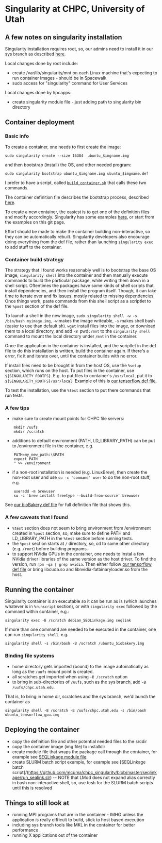 # Singularity at CHPC, University of Utah

## A few notes on singularity installation

Singularity installation requires root, so, our admins need to install it in our sys branch as described [here](http://singularity.lbl.gov/docs-quick-start-installation).

Local changes done by root include:
- create /var/lib/singularity/mnt on each Linux machine that's expecting to run container images - should be in Spacewalk
- sudo access for "singularity" command for User Services

Local changes done by hpcapps:
- create singularity module file - just adding path to singularity bin directory

## Container deployment 

### Basic info

To create a container, one needs to first create the image:
```
sudo singularity create --size 16384  ubuntu_$imgname.img
```
and then bootstrap (install) the OS, and other needed program:
```
sudo singularity bootstrap ubuntu_$imgname.img ubuntu_$imgname.def
```
I prefer to have a script, called [`build_container.sh`](https://github.com/mcuma/chpc_singularity/blob/master/seqlinkage/build_container.sh) that calls these two commands.

The container definition file describes the bootstrap process, described [here](http://singularity.lbl.gov/bootstrap-image). 

To create a new container, the easiest is to get one of the definition files and modify accordingly. Singularity has some examples [here](https://github.com/singularityware/singularity/tree/master/examples), or start from the examples on this git page.

Effort should be made to make the container building non-interactive, so they can be automatically rebuilt. Singularity developers also encourage doing everything from the def file, rather than launching `singularity exec` to add stuff to the container. 

### Container build strategy
The strategy that I found works reasonably well is to bootstrap the base OS image, `singularity shell` into the container and then manually execute commands to build the particular package, while writing them down in a shell script. Oftentimes the packages have some kinds of shell scripts that install dependencies, and then install the program itself. Though, it can take time to iterate over and fix issues, mostly related to missing dependencies. Once things work, paste commands from this shell script as a scriptlet to the `%post` section of the def file. 

To launch a shell in the new image, `sudo singularity shell -w -s /bin/bash myimage.img`, `-w` makes the image writeable, `-s` makes shell bash (easier to use than default sh). `wget` install files into the image, or download them to a local directory, and add `-B `pwd`:/mnt` to the `singularity shell` command to mount the local directory under `/mnt` in the container.

Once the application in the container is installed, and the scriptlet in the def file to do this installation is written, build the container again. If there's a error, fix it and iterate over, until the container builds with no error.

If install files need to be brought in from the host OS, use the `%setup` section, which runs on the host. To put files in the container, use `${SINGULARITY_ROOTFS}`. E.g. to put files to container's `/usr/local`, put it to `${SINGULARITY_ROOTFS}/usr/local`. Example of this is [our tensorflow def file](https://github.com/mcuma/chpc_singularity/blob/master/tensorflow/ubuntu16-tensorflow-1.0.1-gpu.def).

To test the installation, use the `%test` section to put there commands that run tests.

### A few tips
- make sure to create mount points for CHPC file servers:
```
    mkdir /uufs
    mkdir /scratch
```
- additions to default environment (PATH, LD_LIBRARY_PATH) can be put to /environment file in the container, e.g.
``` echo "
    PATH=my_new_path:\$PATH
    export PATH
    " >> /environment
```
- if a non-root installation is needed (e.g. LinuxBrew), then create the non-root user and use `su -c 'command' user` to do the non-root stuff, e.g.
```
    useradd -m brewuser
    su -c 'brew install freetype --build-from-source' brewuser
```
See [our bioBakery def file]() for full definition file that shows this.


### A few caveats that I found
- `%test` section does not seem to bring environment from /environment created in `%post` section, so, make sure to define PATH and LD_LIBRARY_PATH in the `%test` section before running tests.
- the `%post` section starts at `/` directory, so, cd to some other directory (e.g. `/root`) before building programs.
- to support NVidia GPUs in the container, one needs to instal a few NVidia driver libraries of the same version as the host driver. To find the version, run `rpm -qa | grep nvidia`. Then either follow [our tensorflow def file](https://github.com/mcuma/chpc_singularity/blob/master/tensorflow/ubuntu16-tensorflow-1.0.1-gpu.def) or bring libcuda.so and libnvidia-fatbinaryloader.so from the host.

## Running the container

Singularity container is an executable so it can be run as is (which launches whatever is in `%runscript` section), or with `singularity exec` followed by the command within container, e.g.:
```
singularity exec -B /scratch debian_SEQLinkage.img seqlink
```
If more than one command are needed to be executed in the container, one can run `singularity shell`, e.g.
```
singularity shell -s /bin/bash -B /scratch /ubuntu_biobakery.img
```

### Binding file systems

- home directory gets imported (bound) to the image automatically as long as the `/uufs` mount point is created.
- all scratches get imported when using `-B /scratch` option
- to bring in sub-directories of `/uufs`, such as the sys branch, add `-B /uufs/chpc.utah.edu`.

That is, to bring in home dir, scratches and the sys branch, we'd launch the container as
```
singularity shell -B /scratch -B /uufs/chpc.utah.edu -s /bin/bash ubuntu_tensorflow_gpu.img
```

## Deploying the container

- copy the definition file and other potential needed files to the srcdir 
- copy the container image (img file) to installdir
- create module file that wraps the package call through the container, for example see [SEQLinkage module file](https://github.com/mcuma/chpc_singularity/blob/master/seqlinkage/1.0.0.lua).
- create SLURM batch script example, for example see [SEQLinkage batch script]/(https://github.com/mcuma/chpc_singularity/blob/master/seqlinkage/run_seqlink.slr)
-- NOTE that LMod does not expand alias correctly in bash non-interactive shell, so, use tcsh for the SLURM batch scripts until this is resolved


## Things to still look at

- running MPI programs that are in the container - IMHO unless the application is really difficult to build, stick to host based execution
- including sys branch tools like MKL in the container for better performance
- running X applications out of the container
